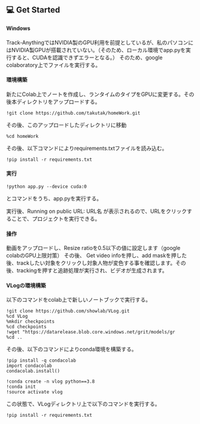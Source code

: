 ## :computer: Get Started
#### Windows

Track-AnythingではNVIDIA製のGPU利用を前提としているが、私のパソコンにはNVIDIA製GPUが搭載されていない。（そのため、ローカル環境でapp.pyを実行すると、CUDAを認識できずエラーとなる。）
そのため、google colaboratory上でファイルを実行する。

#### 環境構築
新たにColab上でノートを作成し、ランタイムのタイプをGPUに変更する。その後本ディレクトリをアップロードする。
```
!git clone https://github.com/takutak/homeWork.git
```
その後、このアップロードしたディレクトリに移動
```
%cd homeWork
```
その後、以下コマンドによりrequirements.txtファイルを読み込む。
```
!pip install -r requirements.txt
```

#### 実行
```
!python app.py --device cuda:0
```
とコマンドをうち、app.pyを実行する。

実行後、Running on public URL: URL名
が表示されるので、URLをクリックすることで、プロジェクトを実行できる。

#### 操作
動画をアップロードし、Resize ratioを0.5以下の値に設定します（google colabのGPU上限対策）
その後、  Get video infoを押し、add maskを押した後、trackしたい対象をクリックし対象人物が変色する事を確認します。その後、trackingを押すと追跡処理が実行され、ビデオが生成されます。

#### VLogの環境構築
以下のコマンドをcolab上で新しいノートブックで実行する。
```
!git clone https://github.com/showlab/VLog.git
%cd VLog
%mkdir checkpoints
%cd checkpoints
!wget "https://datarelease.blob.core.windows.net/grit/models/gr
%cd ..
```
その後、以下のコマンドによりconda環境を構築する。
```
!pip install -q condacolab
import condacolab
condacolab.install()
```
```
!conda create -n vlog python==3.8
!conda init
!source activate vlog
```
この状態で、VLogディレクトリ上で以下のコマンドを実行する。
```
!pip install -r requirements.txt
```
